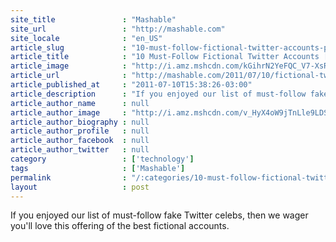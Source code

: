 ```yaml
---
site_title               : "Mashable"
site_url                 : "http://mashable.com"
site_locale              : "en_US"
article_slug             : "10-must-follow-fictional-twitter-accounts-pics"
article_title            : "10 Must-Follow Fictional Twitter Accounts [PICS]"
article_image            : "http://i.amz.mshcdn.com/kGihrN2YeFQC_V7-XsR73hh7QcI=/1200x627/2012%2F12%2F04%2Fa4%2F10mustfollo.aX7.jpg"
article_url              : "http://mashable.com/2011/07/10/fictional-twitter-accounts/"
article_published_at     : "2011-07-10T15:38:26-03:00"
article_description      : "If you enjoyed our list of must-follow fake Twitter celebs, then we wager you'll love this offering of the best fictional accounts."
article_author_name      : null
article_author_image     : "http://i.amz.mshcdn.com/v_HyX4oW9jTnLle9LDSoRJ-qzkM=/90x90/2016%2F07%2F14%2F96%2F2013020859amymaeellio.4fb7f.ece9e.jpg"
article_author_biography : null
article_author_profile   : null
article_author_facebook  : null
article_author_twitter   : null
category                 : ['technology']
tags                     : ['Mashable']
permalink                : "/:categories/10-must-follow-fictional-twitter-accounts-pics/"
layout                   : post
---
```


If you enjoyed our list of must-follow fake Twitter celebs, then we wager you'll love this offering of the best fictional accounts.
